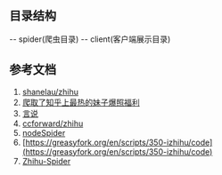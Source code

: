 ## 目录结构

-- spider(爬虫目录)
-- client(客户端展示目录)

## 参考文档

1.  [shanelau/zhihu](https://github.com/shanelau/zhihu/)
2.  [爬取了知乎上最热的妹子爆照福利](https://cnodejs.org/topic/5a9f8f52f5dfc27d7ad98572)
3.  [言说](https://www.yanshuo.me/r/zhfuli/)
4.  [ccforward/zhihu](https://github.com/ccforward/zhihu)
5.  [nodeSpider](https://github.com/chong0808/nodeSpider)
6.  [https://greasyfork.org/en/scripts/350-izhihu/code](https://greasyfork.org/en/scripts/350-izhihu/code)
7.  [Zhihu-Spider](https://github.com/starkwang/Zhihu-Spider)

